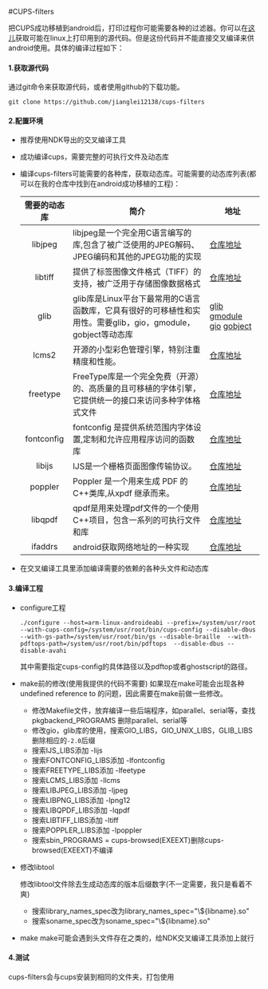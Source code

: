 #CUPS-filters

把CUPS成功移植到android后，打印过程你可能需要各种的过滤器。你可以在[这儿](http://www.openprinting.org/download/cups-filters/)获取可能在linux上打印用到的源代码。但是这份代码并不能直接交叉编译来供android使用。具体的编译过程如下：

#### 1.获取源代码

通过git命令来获取源代码，或者使用github的下载功能。

```shell
git clone https://github.com/jianglei12138/cups-filters
```

#### 2.配置环境 

+ 推荐使用NDK导出的交叉编译工具

+ 成功编译cups，需要完整的可执行文件及动态库

+ 编译cups-filters可能需要的各种库，获取动态库。可能需要的动态库列表(都可以在我的仓库中找到在android成功移植的工程)：

  |   需要的动态库   | 简介                                       | 地址                                       |
  | :--------: | ---------------------------------------- | ---------------------------------------- |
  |  libjpeg   | libjpeg是一个完全用C语言编写的库,包含了被广泛使用的JPEG解码、JPEG编码和其他的JPEG功能的实现 | [仓库地址](https://github.com/jianglei12138/jpeg) |
  |  libtiff   | 提供了标签图像文件格式（TIFF）的支持，被广泛用于存储图像数据格式       | [仓库地址](https://github.com/jianglei12138/libtiff) |
  |    glib    | glib库是Linux平台下最常用的C语言函数库，它具有很好的可移植性和实用性。需要glib，gio，gmodule，gobject等动态库 | [glib](https://github.com/jianglei12138/glib) [gmodule](https://github.com/jianglei12138/gmodule) [gio](https://github.com/jianglei12138/gio) [gobject](https://github.com/jianglei12138/gobject) |
  |   lcms2    | 开源的小型彩色管理引擎，特别注重精度和性能。                   | [仓库地址](https://github.com/jianglei12138/libcms2) |
  |  freetype  | FreeType库是一个完全免费（开源）的、高质量的且可移植的字体引擎，它提供统一的接口来访问多种字体格式文件 | [仓库地址](https://github.com/jianglei12138/freetype) |
  | fontconfig | fontconfig 是提供系统范围内字体设置,定制和允许应用程序访问的函数库  | [仓库地址](https://github.com/jianglei12138/fontconfig) |
  |   libijs   | IJS是一个栅格页面图像传输协议。                        | [仓库地址](https://github.com/jianglei12138/ijs) |
  |  poppler   | Poppler 是一个用来生成 PDF 的C++类库,从xpdf 继承而来。   | [仓库地址](https://github.com/jianglei12138/poppler) |
  |  libqpdf   | qpdf是用来处理pdf文件的一个使用C++项目，包含一系列的可执行文件和库   | [仓库地址](https://github.com/jianglei12138/libqpdf) |
  |  ifaddrs   | android获取网络地址的一种实现                       | [仓库地址](https://github.com/jianglei12138/gobject) |


+ 在交叉编译工具里添加编译需要的依赖的各种头文件和动态库

#### 3.编译工程

- configure工程

  ```shell
  ./configure --host=arm-linux-androideabi --prefix=/system/usr/root  --with-cups-config=/system/usr/root/bin/cups-config --disable-dbus --with-gs-path=/system/usr/root/bin/gs --disable-braille  --with-pdftops-path=/system/usr/root/bin/pdftops  --disable-dbus --disable-avahi
  ```

  其中需要指定cups-config的具体路径以及pdftop或者ghostscript的路径。

- make前的修改(使用我提供的代码不需要)
  如果现在make可能会出现各种undefined reference to 的问题，因此需要在make前做一些修改。
  - 修改Makefile文件，放弃编译一些后端程序，如parallel、serial等，查找pkgbackend_PROGRAMS 删除parallel、serial等
  - 修改gio，glib库的使用，搜索GIO_LIBS，GIO_UNIX_LIBS，GLIB_LIBS删除相应的`-2.0`后缀
  - 搜索IJS_LIBS添加 -lijs
  - 搜索FONTCONFIG_LIBS添加 -lfontconfig
  - 搜索FREETYPE_LIBS添加 -lfeetype
  - 搜索LCMS_LIBS添加 -llcms
  - 搜索LIBJPEG_LIBS添加 -ljpeg
  - 搜索LIBPNG_LIBS添加 -lpng12
  - 搜索LIBQPDF_LIBS添加 -lqpdf
  - 搜索LIBTIFF_LIBS添加 -ltiff
  - 搜索POPPLER_LIBS添加 -lpoppler
  - 搜索sbin_PROGRAMS = cups-browsed(EXEEXT)删除cups-browsed(EXEEXT)不编译
- 修改libtool

  修改libtool文件除去生成动态库的版本后缀数字(不一定需要，我只是看着不爽)
  - 搜索library_names_spec改为library_names_spec="\\${libname}.so"
  - 搜索soname_spec改为soname_spec="\\${libname}.so"

- make
  make可能会遇到头文件存在之类的，给NDK交叉编译工具添加上就行

#### 4.测试

cups-filters会与cups安装到相同的文件夹，打包使用
